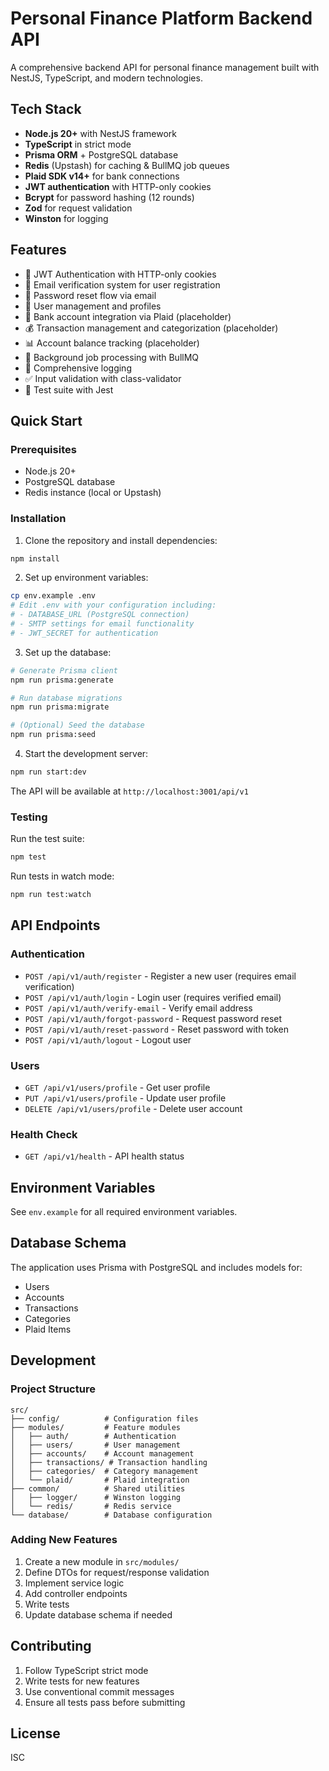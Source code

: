 # Personal Finance Platform Backend API

A comprehensive backend API for personal finance management built with NestJS, TypeScript, and modern technologies.

## Tech Stack

- **Node.js 20+** with NestJS framework
- **TypeScript** in strict mode
- **Prisma ORM** + PostgreSQL database
- **Redis** (Upstash) for caching & BullMQ job queues
- **Plaid SDK v14+** for bank connections
- **JWT authentication** with HTTP-only cookies
- **Bcrypt** for password hashing (12 rounds)
- **Zod** for request validation
- **Winston** for logging

## Features

- 🔐 JWT Authentication with HTTP-only cookies
- 📧 Email verification system for user registration
- 🔄 Password reset flow via email
- 👤 User management and profiles
- 🏦 Bank account integration via Plaid (placeholder)
- 💰 Transaction management and categorization (placeholder)
- 📊 Account balance tracking (placeholder)
- 🔄 Background job processing with BullMQ
- 📝 Comprehensive logging
- ✅ Input validation with class-validator
- 🧪 Test suite with Jest

## Quick Start

### Prerequisites

- Node.js 20+
- PostgreSQL database
- Redis instance (local or Upstash)

### Installation

1. Clone the repository and install dependencies:
```bash
npm install
```

2. Set up environment variables:
```bash
cp env.example .env
# Edit .env with your configuration including:
# - DATABASE_URL (PostgreSQL connection)
# - SMTP settings for email functionality
# - JWT_SECRET for authentication
```

3. Set up the database:
```bash
# Generate Prisma client
npm run prisma:generate

# Run database migrations
npm run prisma:migrate

# (Optional) Seed the database
npm run prisma:seed
```

4. Start the development server:
```bash
npm run start:dev
```

The API will be available at `http://localhost:3001/api/v1`

### Testing

Run the test suite:
```bash
npm test
```

Run tests in watch mode:
```bash
npm run test:watch
```

## API Endpoints

### Authentication
- `POST /api/v1/auth/register` - Register a new user (requires email verification)
- `POST /api/v1/auth/login` - Login user (requires verified email)
- `POST /api/v1/auth/verify-email` - Verify email address
- `POST /api/v1/auth/forgot-password` - Request password reset
- `POST /api/v1/auth/reset-password` - Reset password with token
- `POST /api/v1/auth/logout` - Logout user

### Users
- `GET /api/v1/users/profile` - Get user profile
- `PUT /api/v1/users/profile` - Update user profile
- `DELETE /api/v1/users/profile` - Delete user account

### Health Check
- `GET /api/v1/health` - API health status

## Environment Variables

See `env.example` for all required environment variables.

## Database Schema

The application uses Prisma with PostgreSQL and includes models for:
- Users
- Accounts
- Transactions
- Categories
- Plaid Items

## Development

### Project Structure
```
src/
├── config/          # Configuration files
├── modules/         # Feature modules
│   ├── auth/        # Authentication
│   ├── users/       # User management
│   ├── accounts/    # Account management
│   ├── transactions/ # Transaction handling
│   ├── categories/  # Category management
│   └── plaid/       # Plaid integration
├── common/          # Shared utilities
│   ├── logger/      # Winston logging
│   └── redis/       # Redis service
└── database/        # Database configuration
```

### Adding New Features

1. Create a new module in `src/modules/`
2. Define DTOs for request/response validation
3. Implement service logic
4. Add controller endpoints
5. Write tests
6. Update database schema if needed

## Contributing

1. Follow TypeScript strict mode
2. Write tests for new features
3. Use conventional commit messages
4. Ensure all tests pass before submitting

## License

ISC
